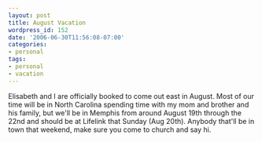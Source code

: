 ```yaml
---
layout: post
title: August Vacation
wordpress_id: 152
date: '2006-06-30T11:56:08-07:00'
categories:
- personal
tags:
- personal
- vacation
---
```

Elisabeth and I are officially booked to come out east in August.  Most of our time will be in North Carolina spending
time with my mom and brother and his family, but we'll be in Memphis from around August 19th through the 22nd and should
be at Lifelink that Sunday (Aug 20th).  Anybody that'll be in town that weekend, make sure you come to church and say
hi.
